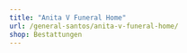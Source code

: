 ```yaml
---
title: "Anita V Funeral Home"
url: /general-santos/anita-v-funeral-home/
shop: Bestattungen
---
```

